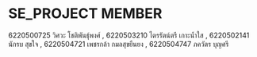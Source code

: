 # SE_PROJECT MEMBER
6220500725 วิศวะ โชติพันธุ์พงศ์ 
, 6220503210 ไตรรัตน์ตรี เกาะน้ำใส
, 6220502141 นักรบ สุขใจ 
, 6220504721 เพชรกล้า กมลสุขยืนยง 
, 6220504747 ภควัตร บุญศรี 
